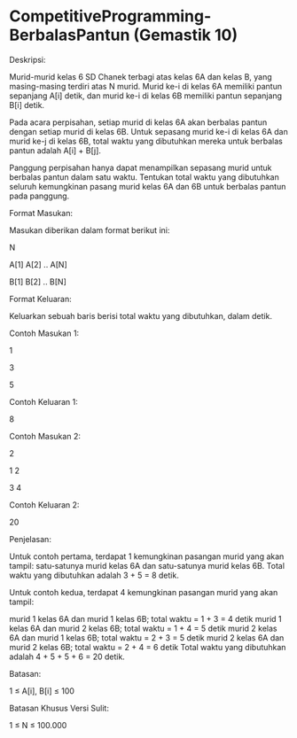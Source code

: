 # CompetitiveProgramming-BerbalasPantun (Gemastik 10)


Deskripsi:

Murid-murid kelas 6 SD Chanek terbagi atas kelas 6A dan kelas B, yang masing-masing terdiri atas N murid. Murid ke-i di kelas 6A memiliki pantun sepanjang A[i] detik, dan murid ke-i di kelas 6B memiliki pantun sepanjang B[i] detik.

Pada acara perpisahan, setiap murid di kelas 6A akan berbalas pantun dengan setiap murid di kelas 6B. Untuk sepasang murid ke-i di kelas 6A dan murid ke-j di kelas 6B, total waktu yang dibutuhkan mereka untuk berbalas pantun adalah A[i] + B[j].

Panggung perpisahan hanya dapat menampilkan sepasang murid untuk berbalas pantun dalam satu waktu. Tentukan total waktu yang dibutuhkan seluruh kemungkinan pasang murid kelas 6A dan 6B untuk berbalas pantun pada panggung.


Format Masukan:

Masukan diberikan dalam format berikut ini:

N

A[1] A[2] .. A[N]

B[1] B[2] .. B[N]


Format Keluaran:

Keluarkan sebuah baris berisi total waktu yang dibutuhkan, dalam detik.


Contoh Masukan 1:

1

3

5


Contoh Keluaran 1:

8


Contoh Masukan 2:

2

1 2

3 4


Contoh Keluaran 2:

20


Penjelasan:

Untuk contoh pertama, terdapat 1 kemungkinan pasangan murid yang akan tampil: satu-satunya murid kelas 6A dan satu-satunya murid kelas 6B. Total waktu yang dibutuhkan adalah 3 + 5 = 8 detik.

Untuk contoh kedua, terdapat 4 kemungkinan pasangan murid yang akan tampil:

murid 1 kelas 6A dan murid 1 kelas 6B; total waktu = 1 + 3 = 4 detik
murid 1 kelas 6A dan murid 2 kelas 6B; total waktu = 1 + 4 = 5 detik
murid 2 kelas 6A dan murid 1 kelas 6B; total waktu = 2 + 3 = 5 detik
murid 2 kelas 6A dan murid 2 kelas 6B; total waktu = 2 + 4 = 6 detik
Total waktu yang dibutuhkan adalah 4 + 5 + 5 + 6 = 20 detik.


Batasan:

1 ≤ A[i], B[i] ≤ 100


Batasan Khusus Versi Sulit:

1 ≤ N ≤ 100.000
